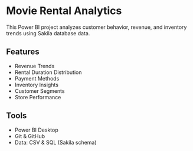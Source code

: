 # Movie Rental Analytics

This Power BI project analyzes customer behavior, revenue, and inventory trends using Sakila database data.

## Features
- Revenue Trends
- Rental Duration Distribution
- Payment Methods
- Inventory Insights
- Customer Segments
- Store Performance

## Tools
- Power BI Desktop
- Git & GitHub
- Data: CSV & SQL (Sakila schema)
